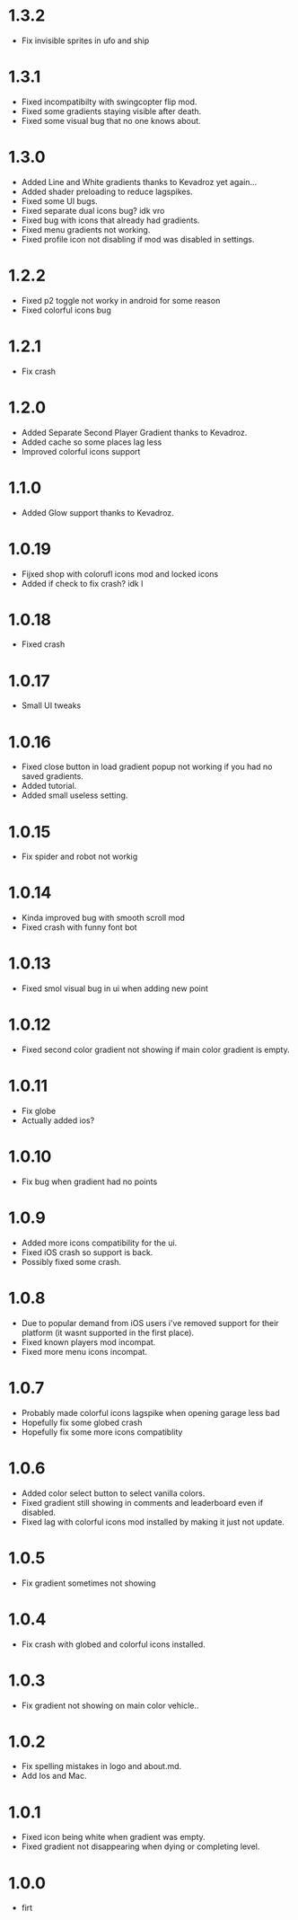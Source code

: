 # 1.3.2

* Fix invisible sprites in ufo and ship

# 1.3.1

* Fixed incompatibilty with swingcopter flip mod.
* Fixed some gradients staying visible after death.
* Fixed some visual bug that no one knows about.

# 1.3.0

* Added Line and White gradients thanks to Kevadroz yet again...
* Added shader preloading to reduce lagspikes.
* Fixed some UI bugs.
* Fixed separate dual icons bug? idk vro
* Fixed bug with icons that already had gradients.
* Fixed menu gradients not working.
* Fixed profile icon not disabling if mod was disabled in settings.

# 1.2.2

* Fixed p2 toggle not worky in android for some reason
* Fixed colorful icons bug

# 1.2.1

* Fix crash

# 1.2.0

* Added Separate Second Player Gradient thanks to Kevadroz.
* Added cache so some places lag less
* Improved colorful icons support

# 1.1.0

* Added Glow support thanks to Kevadroz.

# 1.0.19

* Fijxed shop with colorufl icons mod and locked icons
* Added if check to fix crash? idk l

# 1.0.18

* Fixed crash

# 1.0.17

* Small UI tweaks

# 1.0.16

* Fixed close button in load gradient popup not working if you had no saved gradients.
* Added tutorial.
* Added small useless setting.

# 1.0.15

* Fix spider and robot not workig

# 1.0.14

* Kinda improved bug with smooth scroll mod
* Fixed crash with funny font bot

# 1.0.13

* Fixed smol visual bug in ui when adding new point

# 1.0.12

* Fixed second color gradient not showing if main color gradient is empty.

# 1.0.11

* Fix globe
* Actually added ios?

# 1.0.10

* Fix bug when gradient had no points

# 1.0.9

* Added more icons compatibility for the ui.
* Fixed iOS crash so support is back.
* Possibly fixed some crash.

# 1.0.8

* Due to popular demand from iOS users i've removed support for their platform (it wasnt supported in the first place).
* Fixed known players mod incompat.
* Fixed more menu icons incompat.

# 1.0.7

* Probably made colorful icons lagspike when opening garage less bad
* Hopefully fix some globed crash
* Hopefully fix some more icons compatiblity

# 1.0.6

* Added color select button to select vanilla colors.
* Fixed gradient still showing in comments and leaderboard even if disabled.
* Fixed lag with colorful icons mod installed by making it just not update.

# 1.0.5

* Fix gradient sometimes not showing

# 1.0.4

* Fix crash with globed and colorful icons installed.

# 1.0.3

* Fix gradient not showing on main color vehicle..

# 1.0.2

* Fix spelling mistakes in logo and about.md.
* Add Ios and Mac.

# 1.0.1

* Fixed icon being white when gradient was empty.
* Fixed gradient not disappearing when dying or completing level.

# 1.0.0

* firt
